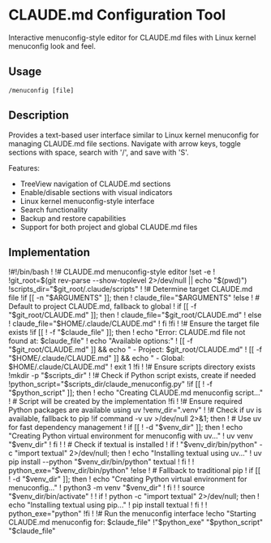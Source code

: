# CLAUDE.md Configuration Tool

Interactive menuconfig-style editor for CLAUDE.md files with Linux kernel menuconfig look and feel.

## Usage
```
/menuconfig [file]
```

## Description
Provides a text-based user interface similar to Linux kernel menuconfig for managing CLAUDE.md file sections. Navigate with arrow keys, toggle sections with space, search with '/', and save with 'S'.

Features:
- TreeView navigation of CLAUDE.md sections
- Enable/disable sections with visual indicators
- Linux kernel menuconfig-style interface
- Search functionality
- Backup and restore capabilities
- Support for both project and global CLAUDE.md files

## Implementation

!#!/bin/bash
!
!# CLAUDE.md menuconfig-style editor
!set -e
!
!git_root=$(git rev-parse --show-toplevel 2>/dev/null || echo "$(pwd)")
!scripts_dir="$git_root/.claude/scripts"
!
!# Determine target CLAUDE.md file
!if [[ -n "$ARGUMENTS" ]]; then
!    claude_file="$ARGUMENTS"
!else
!    # Default to project CLAUDE.md, fallback to global
!    if [[ -f "$git_root/CLAUDE.md" ]]; then
!        claude_file="$git_root/CLAUDE.md"
!    else
!        claude_file="$HOME/.claude/CLAUDE.md"
!    fi
!fi
!
!# Ensure the target file exists
!if [[ ! -f "$claude_file" ]]; then
!    echo "Error: CLAUDE.md file not found at: $claude_file"
!    echo "Available options:"
!    [[ -f "$git_root/CLAUDE.md" ]] && echo "  - Project: $git_root/CLAUDE.md"
!    [[ -f "$HOME/.claude/CLAUDE.md" ]] && echo "  - Global: $HOME/.claude/CLAUDE.md"
!    exit 1
!fi
!
!# Ensure scripts directory exists
!mkdir -p "$scripts_dir"
!
!# Check if Python script exists, create if needed
!python_script="$scripts_dir/claude_menuconfig.py"
!if [[ ! -f "$python_script" ]]; then
!    echo "Creating CLAUDE.md menuconfig script..."
!    # Script will be created by the implementation
!fi
!
!# Ensure required Python packages are available using uv
!venv_dir=".venv"
!
!# Check if uv is available, fallback to pip
!if command -v uv >/dev/null 2>&1; then
!    # Use uv for fast dependency management
!    if [[ ! -d "$venv_dir" ]]; then
!        echo "Creating Python virtual environment for menuconfig with uv..."
!        uv venv "$venv_dir"
!    fi
!
!    # Check if textual is installed
!    if ! "$venv_dir/bin/python" -c "import textual" 2>/dev/null; then
!        echo "Installing textual using uv..."
!        uv pip install --python "$venv_dir/bin/python" textual
!    fi
!
!    python_exe="$venv_dir/bin/python"
!else
!    # Fallback to traditional pip
!    if [[ ! -d "$venv_dir" ]]; then
!        echo "Creating Python virtual environment for menuconfig..."
!        python3 -m venv "$venv_dir"
!    fi
!
!    source "$venv_dir/bin/activate"
!
!    if ! python -c "import textual" 2>/dev/null; then
!        echo "Installing textual using pip..."
!        pip install textual
!    fi
!
!    python_exe="python"
!fi
!
!# Run the menuconfig interface
!echo "Starting CLAUDE.md menuconfig for: $claude_file"
!"$python_exe" "$python_script" "$claude_file"
